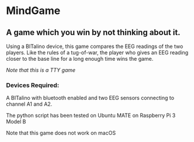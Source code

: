 # MindGame
## A game which you win by not thinking about it.


Using a BITalino device, this game compares the EEG readings of the two players. Like the rules of a tug-of-war, the player who gives an EEG reading closer to the base line for a long enough time wins the game.


*Note that this is a TTY game*


### Devices Required:

A BITalino with bluetooth enabled and two EEG sensors connecting to channel A1 and A2.


The python script has been tested on Ubuntu MATE on Raspberry Pi 3 Model B


Note that this game does not work on macOS
